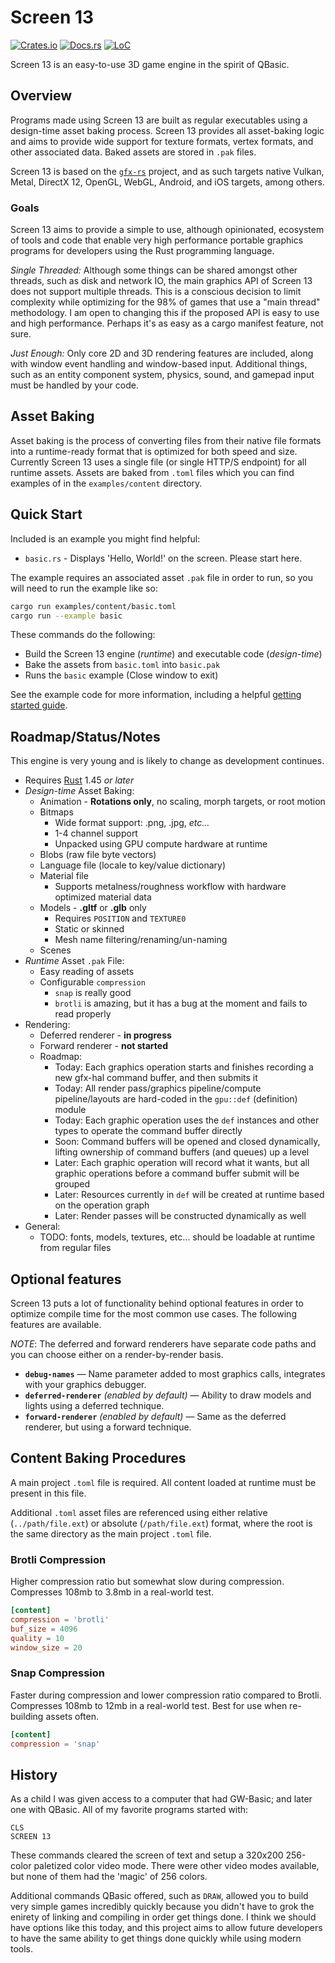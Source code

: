 # Screen 13

[![Crates.io](https://img.shields.io/crates/v/screen-13.svg)](https://crates.io/crates/screen-13)
[![Docs.rs](https://docs.rs/screen-13/badge.svg)](https://docs.rs/screen-13)
[![LoC](https://tokei.rs/b1/github/attackgoat/screen-13?category=code)](https://github.com/attackgoat/screen-13)

Screen 13 is an easy-to-use 3D game engine in the spirit of QBasic.

## Overview

Programs made using Screen 13 are built as regular executables using a design-time asset baking process. Screen 13 provides all asset-baking logic and aims to provide wide support for texture formats, vertex formats, and other associated data. Baked assets are stored in `.pak` files.

Screen 13 is based on the [`gfx-rs`](https://github.com/gfx-rs/gfx) project, and as such targets native Vulkan, Metal, DirectX 12, OpenGL, WebGL, Android, and iOS targets, among others.

### Goals

Screen 13 aims to provide a simple to use, although opinionated, ecosystem of tools and code that enable very high performance portable graphics programs for developers using the Rust programming language.

_Single Threaded:_ Although some things can be shared amongst other threads, such as disk and network IO, the main graphics API of Screen 13 does not support multiple threads. This is a conscious decision to limit complexity while optimizing for the 98% of games that use a "main thread" methodology. I am open to changing this if the proposed API is easy to use and high performance. Perhaps it's as easy as a cargo manifest feature, not sure.

_Just Enough:_ Only core 2D and 3D rendering features are included, along with window event handling and window-based input. Additional things, such as an entity component system, physics, sound, and gamepad input must be handled by your code.

## Asset Baking

Asset baking is the process of converting files from their native file formats into a runtime-ready format that is optimized for both speed and size. Currently Screen 13 uses a single file (or single HTTP/S endpoint) for all runtime assets. Assets are baked from `.toml` files which you can find examples of in the `examples/content` directory.

## Quick Start

Included is an example you might find helpful:

- `basic.rs` - Displays 'Hello, World!' on the screen. Please start here.

The example requires an associated asset `.pak` file in order to run, so you will need to run the example like so:

```bash
cargo run examples/content/basic.toml
cargo run --example basic
```

These commands do the following:

- Build the Screen 13 engine (_runtime_) and executable code (_design-time_)
- Bake the assets from `basic.toml` into `basic.pak`
- Runs the `basic` example (Close window to exit)

See the example code for more information, including a helpful [getting started guide](examples/README.md).

## Roadmap/Status/Notes

This engine is very young and is likely to change as development continues.

- Requires [Rust](https://www.rust-lang.org/) 1.45 _or later_
- _Design-time_ Asset Baking:
  - Animation - **Rotations only**, no scaling, morph targets, or root motion
  - Bitmaps
    - Wide format support: .png, .jpg, _etc..._
    - 1-4 channel support
    - Unpacked using GPU compute hardware at runtime
  - Blobs (raw file byte vectors)
  - Language file (locale to key/value dictionary)
  - Material file
    - Supports metalness/roughness workflow with hardware optimized material data
  - Models - **.gltf** or **.glb** only
    - Requires `POSITION` and `TEXTURE0`
    - Static or skinned
    - Mesh name filtering/renaming/un-naming
  - Scenes
- _Runtime_ Asset `.pak` File:
  - Easy reading of assets
  - Configurable `compression`
    - `snap` is really good
    - `brotli` is amazing, but it has a bug at the moment and fails to read properly
- Rendering:
  - Deferred renderer - **in progress**
  - Forward renderer - **not started**
  - Roadmap:
    - Today: Each graphics operation starts and finishes recording a new gfx-hal command buffer, and then submits it
    - Today: All render pass/graphics pipeline/compute pipeline/layouts are hard-coded in the `gpu::def` (definition) module
    - Today: Each graphic operation uses the `def` instances and other types to operate the command buffer directly
    - Soon: Command buffers will be opened and closed dynamically, lifting ownership of command buffers (and queues) up a level
    - Later: Each graphic operation will record what it wants, but all graphic operations before a command buffer submit will be grouped
    - Later: Resources currently in `def` will be created at runtime based on the operation graph
    - Later: Render passes will be constructed dynamically as well
- General:
  - TODO: fonts, models, textures, etc... should be loadable at runtime from regular files

## Optional features

Screen 13 puts a lot of functionality behind optional features in order to optimize compile time for the most common use cases. The following features are available.

_NOTE_: The deferred and forward renderers have separate code paths and you can choose either on a render-by-render basis.

- **`debug-names`** — Name parameter added to most graphics calls, integrates with your graphics debugger.
- **`deferred-renderer`** *(enabled by default)* — Ability to draw models and lights using a deferred technique.
- **`forward-renderer`** *(enabled by default)* — Same as the deferred renderer, but using a forward technique.

## Content Baking Procedures

A main project `.toml` file is required. All content loaded at runtime must be present in this file.

Additional `.toml` asset files are referenced using either relative (`../path/file.ext`) or absolute (`/path/file.ext`) format, where the root is the same directory as the main project `.toml` file.

### Brotli Compression

Higher compression ratio but somewhat slow during compression. Compresses 108mb to 3.8mb in a real-world test.

```toml
[content]
compression = 'brotli'
buf_size = 4096
quality = 10
window_size = 20
```

### Snap Compression

Faster during compression and lower compression ratio compared to Brotli. Compresses 108mb to 12mb in a real-world test. Best for use when re-building assets often.

```toml
[content]
compression = 'snap'
```

## History

As a child I was given access to a computer that had GW-Basic; and later one with QBasic. All of my favorite programs started with:

```basic
CLS
SCREEN 13
```

These commands cleared the screen of text and setup a 320x200 256-color paletized color video mode. There were other video modes available, but none of them had the 'magic' of 256 colors.

Additional commands QBasic offered, such as `DRAW`, allowed you to build very simple games incredibly quickly because you didn't have to grok the enirety of linking and compiling in order get things done. I think we should have options like this today, and this project aims to allow future developers to have the same ability to get things done quickly while using modern tools.
